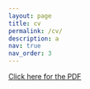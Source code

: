 ```yaml
---
layout: page
title: cv
permalink: /cv/
description: a
nav: true
nav_order: 3
---
```


<a href="/assets/pdf/{{ page.cv_pdf | relative_url }}">Click here for the PDF</a>

<!-- JavaScript to automatically open the PDF -->
<script>
    window.onload = function() {
        var pdfUrl = "/assets/pdf/{{ page.cv_pdf | relative_url }}";
        console.log('Attempting to open PDF at:', pdfUrl); // Debugging output
        window.open(pdfUrl, '_blank');
    };
</script>